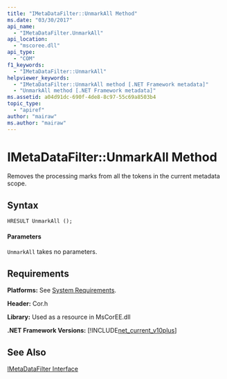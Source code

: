 ```yaml
---
title: "IMetaDataFilter::UnmarkAll Method"
ms.date: "03/30/2017"
api_name: 
  - "IMetaDataFilter.UnmarkAll"
api_location: 
  - "mscoree.dll"
api_type: 
  - "COM"
f1_keywords: 
  - "IMetaDataFilter::UnmarkAll"
helpviewer_keywords: 
  - "IMetaDataFilter::UnmarkAll method [.NET Framework metadata]"
  - "UnmarkAll method [.NET Framework metadata]"
ms.assetid: a04d91dc-690f-4de8-8c97-55c69a8503b4
topic_type: 
  - "apiref"
author: "mairaw"
ms.author: "mairaw"
---
```

# IMetaDataFilter::UnmarkAll Method
Removes the processing marks from all the tokens in the current metadata scope.  
  
## Syntax  
  
```  
HRESULT UnmarkAll ();  
```  
  
#### Parameters  
 `UnmarkAll` takes no parameters.  
  
## Requirements  
 **Platforms:** See [System Requirements](../../../../docs/framework/get-started/system-requirements.md).  
  
 **Header:** Cor.h  
  
 **Library:** Used as a resource in MsCorEE.dll  
  
 **.NET Framework Versions:** [!INCLUDE[net_current_v10plus](../../../../includes/net-current-v10plus-md.md)]  
  
## See Also  
 [IMetaDataFilter Interface](../../../../docs/framework/unmanaged-api/metadata/imetadatafilter-interface.md)

